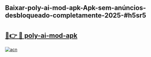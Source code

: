 ## Baixar-poly-ai-mod-apk-Apk-sem-anúncios-desbloqueado-completamente-2025-#h5sr5

# <h2><a href="https://ainizakaria.my?title=poly-ai-mod-apk&ref=22M">🔗👉 🔴 poly-ai-mod-apk</a></h2>

[![acn](https://github.com/user-attachments/assets/0f9c940e-d8b0-45ae-aac7-cd30a18b3e1c)](https://ainizakaria.my?title=poly-ai-mod-apk&ref=22M)

